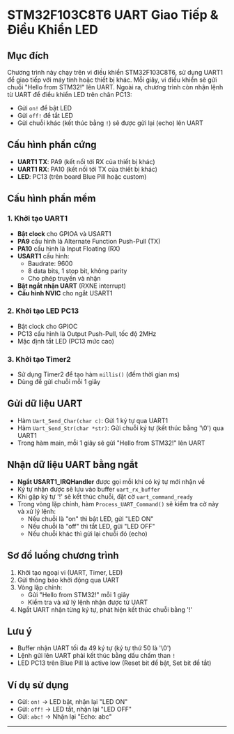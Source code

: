 # STM32F103C8T6 UART Giao Tiếp & Điều Khiển LED

## Mục đích

Chương trình này chạy trên vi điều khiển STM32F103C8T6, sử dụng UART1 để giao tiếp với máy tính hoặc thiết bị khác. Mỗi giây, vi điều khiển sẽ gửi chuỗi "Hello from STM32!" lên UART. Ngoài ra, chương trình còn nhận lệnh từ UART để điều khiển LED trên chân PC13:
- Gửi `on!` để bật LED
- Gửi `off!` để tắt LED
- Gửi chuỗi khác (kết thúc bằng `!`) sẽ được gửi lại (echo) lên UART

## Cấu hình phần cứng
- **UART1 TX**: PA9 (kết nối tới RX của thiết bị khác)
- **UART1 RX**: PA10 (kết nối tới TX của thiết bị khác)
- **LED**: PC13 (trên board Blue Pill hoặc custom)

## Cấu hình phần mềm

### 1. Khởi tạo UART1
- **Bật clock** cho GPIOA và USART1
- **PA9** cấu hình là Alternate Function Push-Pull (TX)
- **PA10** cấu hình là Input Floating (RX)
- **USART1** cấu hình:
  - Baudrate: 9600
  - 8 data bits, 1 stop bit, không parity
  - Cho phép truyền và nhận
- **Bật ngắt nhận UART** (RXNE interrupt)
- **Cấu hình NVIC** cho ngắt USART1

### 2. Khởi tạo LED PC13
- Bật clock cho GPIOC
- PC13 cấu hình là Output Push-Pull, tốc độ 2MHz
- Mặc định tắt LED (PC13 mức cao)

### 3. Khởi tạo Timer2
- Sử dụng Timer2 để tạo hàm `millis()` (đếm thời gian ms)
- Dùng để gửi chuỗi mỗi 1 giây

## Gửi dữ liệu UART
- Hàm `Uart_Send_Char(char c)`: Gửi 1 ký tự qua UART1
- Hàm `Uart_Send_Str(char *str)`: Gửi chuỗi ký tự (kết thúc bằng '\0') qua UART1
- Trong hàm main, mỗi 1 giây sẽ gửi "Hello from STM32!" lên UART

## Nhận dữ liệu UART bằng ngắt
- **Ngắt USART1_IRQHandler** được gọi mỗi khi có ký tự mới nhận về
- Ký tự nhận được sẽ lưu vào buffer `uart_rx_buffer`
- Khi gặp ký tự '!' sẽ kết thúc chuỗi, đặt cờ `uart_command_ready`
- Trong vòng lặp chính, hàm `Process_UART_Command()` sẽ kiểm tra cờ này và xử lý lệnh:
  - Nếu chuỗi là "on" thì bật LED, gửi "LED ON"
  - Nếu chuỗi là "off" thì tắt LED, gửi "LED OFF"
  - Nếu chuỗi khác thì gửi lại chuỗi đó (echo)

## Sơ đồ luồng chương trình
1. Khởi tạo ngoại vi (UART, Timer, LED)
2. Gửi thông báo khởi động qua UART
3. Vòng lặp chính:
   - Gửi "Hello from STM32!" mỗi 1 giây
   - Kiểm tra và xử lý lệnh nhận được từ UART
4. Ngắt UART nhận từng ký tự, phát hiện kết thúc chuỗi bằng '!'

## Lưu ý
- Buffer nhận UART tối đa 49 ký tự (ký tự thứ 50 là '\0')
- Lệnh gửi lên UART phải kết thúc bằng dấu chấm than `!`
- LED PC13 trên Blue Pill là active low (Reset bit để bật, Set bit để tắt)

## Ví dụ sử dụng
- Gửi: `on!` → LED bật, nhận lại "LED ON"
- Gửi: `off!` → LED tắt, nhận lại "LED OFF"
- Gửi: `abc!` → Nhận lại "Echo: abc"

---

